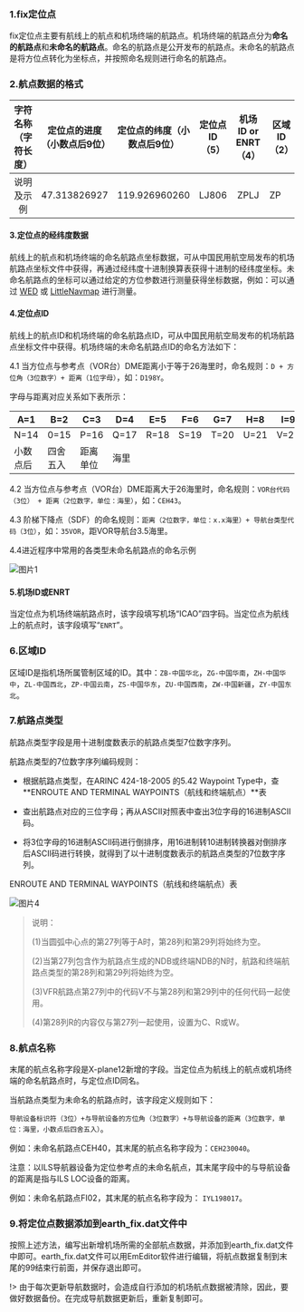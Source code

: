 ### 1.fix定位点

  fix定位点主要有航线上的航点和机场终端的航路点。机场终端的航路点分为**命名的航路点**和**未命名的航路点**。命名的航路点是公开发布的航路点。未命名的航路点是将方位点转化为坐标点，并按照命名规则进行命名的航路点。

### 2.航点数据的格式

| 字符名称（字符长度） | 定位点的进度（小数点后9位） | 定位点的纬度（小数点后9位） | 定位点ID（5） | 机场ID or  ENRT（4） | 区域ID（2） | 航路点类型（7） | 航点名称（XP12新增） |
| :------------------: | :-------------------------: | :-------------------------: | :-----------: | :------------------: | --------------- | :-------------: | :------: |
| 说明及示例           | 47.313826927                | 119.926960260               | LJ806         |         ZPLJ         | ZP              |     2105431     | LJ806    |

#### 3.定位点的经纬度数据

航线上的航点和机场终端的命名航路点坐标数据，可从中国民用航空局发布的机场航路点坐标文件中获得，再通过经纬度十进制换算表获得十进制的经纬度坐标。未命名航路点的坐标可以通过给定的方位参数进行测量获得坐标数据，例如：可以通过 [WED]() 或 [LittleNavmap]() 进行测量。

#### 4.定位点ID

  航线上的航点ID和机场终端的命名航路点ID，可从中国民用航空局发布的机场航路点坐标文件中获得。机场终端的未命名航路点ID的命名方法如下：

4.1 当方位点与参考点（VOR台）DME距离小于等于26海里时，命名规则：`D + 方位角（3位数字）+ 距离（1位字母）`，如：`D198Y`。

字母与距离对应关系如下表所示：

| A=1      | B=2      | C=3      | D=4  | E=5  | F=6  | G=7  | H=8  | I=9  | J=10 | K=11 | L=12 | M=13 |
| -------- | -------- | -------- | ---- | ---- | ---- | ---- | ---- | ---- | ---- | ---- | ---- | ---- |
| N=14     | 0=15     | P=16     | Q=17 | R=18 | S=19 | T=20 | U=21 | V=22 | W=23 | X=24 | Y=25 | Z=26 |
| 小数点后 | 四舍五入 | 距离单位 | 海里 |      |      |      |      |      |      |      |      |      |

4.2 当方位点与参考点（VOR台）DME距离大于26海里时，命名规则：`VOR台代码（3位） + 距离（2位数字，单位：海里）`，如：`CEH43`。

4.3 阶梯下降点（SDF）的命名规则：`距离（2位数字，单位：x.x海里）+ 导航台类型代码（3位）`，如：`35VOR`，距VOR导航台3.5海里。

4.4进近程序中常用的各类型未命名航路点的命名示例

![图片1](https://picdl.sunbangyan.cn/2023/06/14/k9cxw5.png)

#### 5.机场ID或ENRT

当定位点为机场终端航路点时，该字段填写机场“ICAO”四字码。当定位点为航线上的航点时，该字段填写“`ENRT`”。

### 6.区域ID

 区域ID是指机场所属管制区域的ID。其中：`ZB-中国华北`，`ZG-中国华南`，`ZH-中国华中`，`ZL-中国西北`，`ZP-中国云南`，`ZS-中国华东`，`ZU-中国西南`，`ZW-中国新疆`，`ZY-中国东北`。

### 7.航路点类型

航路点类型字段是用十进制度数表示的航路点类型7位数字序列。

航路点类型的7位数字序列编码规则：

- 根据航路点类型，在ARINC 424-18-2005 的5.42 Waypoint Type中，查 **ENROUTE AND TERMINAL WAYPOINTS（航线和终端航点）**表

- 查出航路点对应的三位字母；再从ASCII对照表中查出3位字母的16进制ASCII码。
- 将3位字母的16进制ASCII码进行倒排序，用16进制转10进制转换器对倒排序后ASCII码进行转换，就得到了以十进制度数表示的航路点类型的7位数字序列。

ENROUTE AND TERMINAL WAYPOINTS（航线和终端航点）表

![图片4](https://picdl.sunbangyan.cn/2023/06/14/k6nx63.png)



> 说明：
>
> (1)当圆弧中心点的第27列等于A时，第28列和第29列将始终为空。
>
> (2)当第27列包含作为航路点生成的NDB或终端NDB的N时，航路和终端航路点类型的第28列和第29列将始终为空。
>
> (3)VFR航路点第27列中的代码V不与第28列和第29列中的任何代码一起使用。
>
> (4)第28列R的内容仅与第27列一起使用，设置为C、R或W。

### 8.航点名称

末尾的航点名称字段是X-plane12新增的字段。当定位点为航线上的航点或机场终端的命名航路点时，与定位点ID同名。

当航路点类型为未命名的航路点时，该字段定义规则如下：

`导航设备标识符（3位）+与导航设备的方位角（3位数字）+与导航设备的距离（3位数字，单位：海里，小数点后四舍五入）`。

例如：未命名航路点CEH40，其末尾的航点名称字段为：`CEH230040`。

注意：以ILS导航器设备为定位参考点的未命名航点，其末尾字段中的与导航设备的距离是指与ILS LOC设备的距离。

例如：未命名航路点FI02，其末尾的航点名称字段为： `IYL198017`。

### 9.将定位点数据添加到earth_fix.dat文件中

 按照上述方法，编写出新增机场所需的全部航点数据，并添加到earth_fix.dat文件中即可。earth_fix.dat文件可以用EmEditor软件进行编辑，将航点数据复制到末尾的99结束行前面，并保存退出即可。

!> 由于每次更新导航数据时，会造成自行添加的机场航点数据被清除，因此，要做好数据备份。在完成导航数据更新后，重新复制即可。